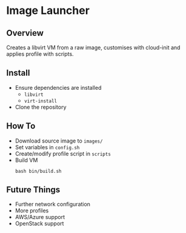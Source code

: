 # Image Launcher

## Overview

Creates a libvirt VM from a raw image, customises with cloud-init and applies profile with scripts.

## Install

- Ensure dependencies are installed
    - `libvirt`
    - `virt-install`
- Clone the repository

## How To

- Download source image to `images/`
- Set variables in `config.sh`
- Create/modify profile script in `scripts`
- Build VM
  ```shell
  bash bin/build.sh
  ```

## Future Things

- Further network configuration
- More profiles
- AWS/Azure support
- OpenStack support

